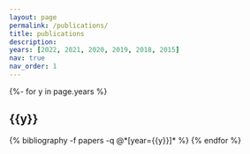 ```yaml
---
layout: page
permalink: /publications/
title: publications
description:
years: [2022, 2021, 2020, 2019, 2018, 2015]
nav: true
nav_order: 1
---
```

<!-- _pages/publications.md -->
<div class="publications">

{%- for y in page.years %}
  <h2 class="year">{{y}}</h2>
  {% bibliography -f papers -q @*[year={{y}}]* %}
{% endfor %}

</div>

